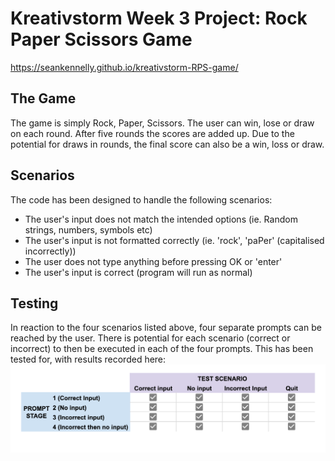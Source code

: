 # Kreativstorm Week 3 Project: Rock Paper Scissors Game

https://seankennelly.github.io/kreativstorm-RPS-game/

## The Game
The game is simply Rock, Paper, Scissors. The user can win, lose or draw on each round. After five rounds the scores are added up. Due to the potential for draws in rounds, the final score can also be a win, loss or draw.

## Scenarios
The code has been designed to handle the following scenarios:
* The user's input does not match the intended options (ie. Random strings, numbers, symbols etc)
* The user's input is not formatted correctly (ie. 'rock', 'paPer' (capitalised incorrectly))
* The user does not type anything before pressing OK or 'enter'
* The user's input is correct (program will run as normal)

## Testing
In reaction to the four scenarios listed above, four separate prompts can be reached by the user. There is potential for each scenario (correct or incorrect) to then be executed in each of the four prompts. This has been tested for, with results recorded here:
![Testing Table](./assets/test_cases.png)


